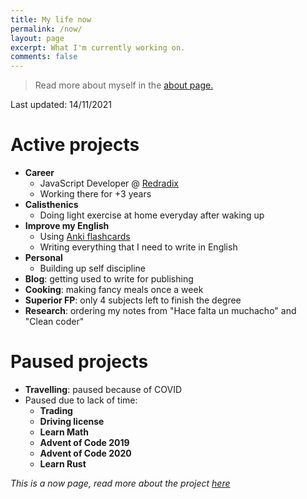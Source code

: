 ```yaml
---
title: My life now
permalink: /now/
layout: page
excerpt: What I'm currently working on.
comments: false
---
```


> Read more about myself in the [about page.](../about)

Last updated: 14/11/2021

# Active projects

- **Career**
  - JavaScript Developer @ [Redradix](https://redradix.com/)
  - Working there for +3 years
- **Calisthenics**
  - Doing light exercise at home everyday after waking up
- **Improve my English**
  - Using [Anki flashcards](https://apps.ankiweb.net/)
  - Writing everything that I need to write in English
- **Personal**
  - Building up self discipline
- **Blog**: getting used to write for publishing
- **Cooking**: making fancy meals once a week
- **Superior FP**: only 4 subjects left to finish the degree
- **Research**: ordering my notes from "Hace falta un muchacho" and "Clean coder"

# Paused projects

- **Travelling**: paused because of COVID
- Paused due to lack of time:
  - **Trading**
  - **Driving license**
  - **Learn Math**
  - **Advent of Code 2019**
  - **Advent of Code 2020**
  - **Learn Rust**
 
_This is a now page, read more about the project [here](https://nownownow.com/about)_

